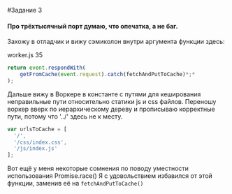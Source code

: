 #Задание 3


#### Про трёхтысячный порт думаю, что опечатка, а не баг.

Захожу в отладчик и вижу сэмиколон внутри аргумента функции здесь:

worker.js 35
```javascript
return event.respondWith(
    getFromCache(event.request).catch(fetchAndPutToCache)*;*
);
```

Дальше вижу в Воркере в константе с путями для кеширования неправильные пути относительно статики js и css файлов.
Переношу воркер вверх по иерархическому дереву и прописываю корректные пути, потому что '../' здесь не к месту.

```javascript
var urlsToCache = [
  '/',
  '/css/index.css',
  '/js/index.js'
];
```

Вот ещё у меня некоторые сомнения по поводу уместности использования Promise.race()
Я с удовольствием избавился от этой функции, заменив её на `fetchAndPutToCache()`
